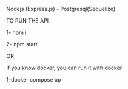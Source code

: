 Nodejs (Express.js) - Postgresql(Sequelize)

TO RUN THE API

1- npm i

2- npm start 

OR 

If you know docker, you can run it with docker

1-docker compose up